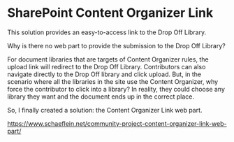 # SharePoint Content Organizer Link
This solution provides an easy-to-access link to the Drop Off Library.

Why is there no web part to provide the submission to the Drop Off Library?

For document libraries that are targets of Content Organizer rules, the upload link will redirect to the Drop Off Library. Contributors can also navigate directly to the Drop Off library and click upload. But, in the scenario where all the libraries in the site use the Content Organizer, why force the contributor to click into a library? In reality, they could choose any library they want and the document ends up in the correct place. 

So, I finally created a solution: the Content Organizer Link web part.

https://www.schaeflein.net/community-project-content-organizer-link-web-part/